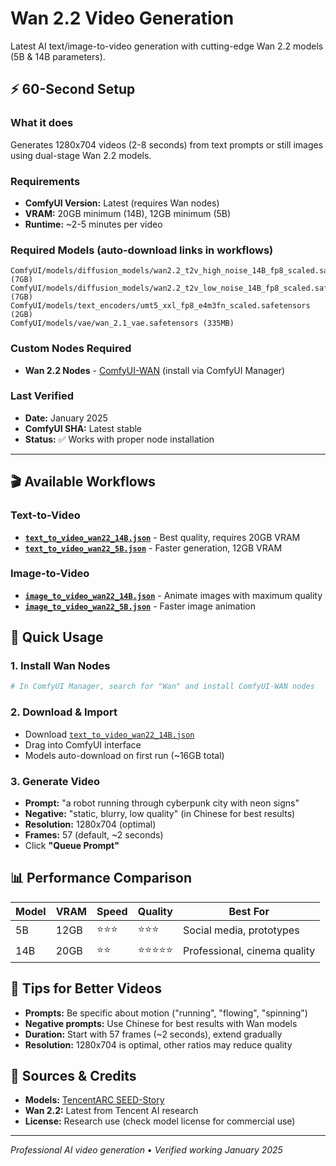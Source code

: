 # Wan 2.2 Video Generation

Latest AI text/image-to-video generation with cutting-edge Wan 2.2 models (5B & 14B parameters).

## ⚡ 60-Second Setup

### What it does
Generates 1280x704 videos (2-8 seconds) from text prompts or still images using dual-stage Wan 2.2 models.

### Requirements
- **ComfyUI Version:** Latest (requires Wan nodes)
- **VRAM:** 20GB minimum (14B), 12GB minimum (5B)
- **Runtime:** ~2-5 minutes per video

### Required Models (auto-download links in workflows)
```
ComfyUI/models/diffusion_models/wan2.2_t2v_high_noise_14B_fp8_scaled.safetensors (7GB)
ComfyUI/models/diffusion_models/wan2.2_t2v_low_noise_14B_fp8_scaled.safetensors (7GB)
ComfyUI/models/text_encoders/umt5_xxl_fp8_e4m3fn_scaled.safetensors (2GB)
ComfyUI/models/vae/wan_2.1_vae.safetensors (335MB)
```

### Custom Nodes Required
- **Wan 2.2 Nodes** - [ComfyUI-WAN](https://github.com/TencentARC/SEED-Story) (install via ComfyUI Manager)

### Last Verified
- **Date:** January 2025
- **ComfyUI SHA:** Latest stable  
- **Status:** ✅ Works with proper node installation

---

## 🎬 Available Workflows

### Text-to-Video
- **[`text_to_video_wan22_14B.json`](text_to_video_wan22_14B.json)** - Best quality, requires 20GB VRAM
- **[`text_to_video_wan22_5B.json`](text_to_video_wan22_5B.json)** - Faster generation, 12GB VRAM

### Image-to-Video  
- **[`image_to_video_wan22_14B.json`](image_to_video_wan22_14B.json)** - Animate images with maximum quality
- **[`image_to_video_wan22_5B.json`](image_to_video_wan22_5B.json)** - Faster image animation

## 🚀 Quick Usage

### 1. Install Wan Nodes
```bash
# In ComfyUI Manager, search for "Wan" and install ComfyUI-WAN nodes
```

### 2. Download & Import  
- Download [`text_to_video_wan22_14B.json`](text_to_video_wan22_14B.json)
- Drag into ComfyUI interface
- Models auto-download on first run (~16GB total)

### 3. Generate Video
- **Prompt:** "a robot running through cyberpunk city with neon signs"
- **Negative:** "static, blurry, low quality" (in Chinese for best results)
- **Resolution:** 1280x704 (optimal)
- **Frames:** 57 (default, ~2 seconds)
- Click **"Queue Prompt"**

## 📊 Performance Comparison

| Model | VRAM | Speed | Quality | Best For |
|-------|------|-------|---------|----------|
| 5B | 12GB | ⭐⭐⭐ | ⭐⭐⭐ | Social media, prototypes |
| 14B | 20GB | ⭐⭐ | ⭐⭐⭐⭐⭐ | Professional, cinema quality |

## 🎯 Tips for Better Videos

- **Prompts:** Be specific about motion ("running", "flowing", "spinning")
- **Negative prompts:** Use Chinese for best results with Wan models
- **Duration:** Start with 57 frames (~2 seconds), extend gradually
- **Resolution:** 1280x704 is optimal, other ratios may reduce quality

## 🔗 Sources & Credits
- **Models:** [TencentARC SEED-Story](https://github.com/TencentARC/SEED-Story)
- **Wan 2.2:** Latest from Tencent AI research
- **License:** Research use (check model license for commercial use)

---
*Professional AI video generation • Verified working January 2025*
